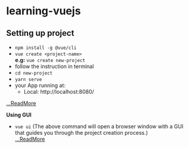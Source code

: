 # learning-vuejs

## Setting up project

- `npm install -g @vue/cli`
- `vue create <project-name>`  
  **e.g:** `vue create new-project`
- follow the instruction in terminal
- `cd new-project`
- `yarn serve`
- your App running at:
  - Local: http://localhost:8080/  

[...ReadMore](https://cli.vuejs.org/guide/creating-a-project.html#vue-create)

**Using GUI** 
- `vue ui` (The above command will open a browser window with a GUI that guides you through the project creation process.)  
[...ReadMore](https://cli.vuejs.org/guide/creating-a-project.html#using-the-gui)  